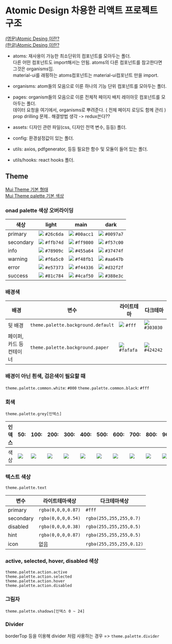 # Atomic Design 차용한 리액트 프로젝트 구조

[(영문)Atomic Desing 이란?](https://bradfrost.com/blog/post/atomic-web-design/)  
[(한글)Atomic Desing 이란?](https://brunch.co.kr/@ultra0034/63)  

- atoms: 재사용이 가능한 최소단위의 컴포넌트를 모아두는 폴더.  
  다른 어떤 컴포넌트도 import해서는 안됨. atoms의 다른 컴포넌트를 참고한다면 그것은 organisms임.  
  material-ui를 래핑하는 atoms컴포넌트는 material-ui컴포넌트 만을 import.  

- organisms: atom들의 모음으로 이룬 하나의 기능 단위 컴포넌트를 모아두는 폴더.  
- pages: organism들의 모음으로 이룬 전체적 페이지 배치 레이아웃 컴포넌트를 모아두는 폴더.  
  데이터 요청을 여기에서, organisms로 뿌려준다. ( 전체 페이지 로딩도 함께 관리 )  
  prop drilling 문제.. 해결방법 생각 -> redux쓴다??
  
- assets: 디자인 관련 파일(css, 디자인 전역 변수, 등등) 폴더.  
- config: 환경설정값이 있는 폴더.  
- utils: axios, pdfgenerator, 등등 필요한 함수 및 모듈이 들어 있는 폴더.  
- utils/hooks: react hooks 폴더.  

## Theme

[Mui Theme 기본 형태](https://material-ui.com/customization/default-theme/#default-theme)  
[Mui Theme palette 기본 색상](https://material-ui.com/customization/palette/)  

### onad palette 색상 오버라이딩

| 색상        | light                                                       | main                                                        | dark                                                        |
| --------- | ----------------------------------------------------------- | ----------------------------------------------------------- | ----------------------------------------------------------- |
| primary   | ![](https://placehold.it/15/26c6da/000000?text=+) `#26c6da` | ![](https://placehold.it/15/00acc1/000000?text=+) `#00acc1` | ![](https://placehold.it/15/0097a7/000000?text=+) `#0097a7` |
| secondary | ![](https://placehold.it/15/ffb74d/000000?text=+) `#ffb74d` | ![](https://placehold.it/15/ff9800/000000?text=+) `#ff9800` | ![](https://placehold.it/15/f57c00/000000?text=+) `#f57c00` |
| info      | ![](https://placehold.it/15/78909c/000000?text=+) `#78909c` | ![](https://placehold.it/15/455a64/000000?text=+) `#455a64` | ![](https://placehold.it/15/37474f/000000?text=+) `#37474f` |
| warning   | ![](https://placehold.it/15/f6a5c0/000000?text=+) `#f6a5c0` | ![](https://placehold.it/15/f48fb1/000000?text=+) `#f48fb1` | ![](https://placehold.it/15/aa647b/000000?text=+) `#aa647b` |
| error     | ![](https://placehold.it/15/e57373/000000?text=+) `#e57373` | ![](https://placehold.it/15/f44336/000000?text=+) `#f44336` | ![](https://placehold.it/15/d32f2f/000000?text=+) `#d32f2f` |
| success   | ![](https://placehold.it/15/81c784/000000?text=+) `#81c784` | ![](https://placehold.it/15/4caf50/000000?text=+) `#4caf50` | ![](https://placehold.it/15/388e3c/000000?text=+) `#388e3c` |

### 배경색

| 배경            | 변수                                 | 라이트테마                                                       | 다크테마                                                        |
| ------------- | ---------------------------------- | ----------------------------------------------------------- | ----------------------------------------------------------- |
| 뒷 배경          | `theme.palette.background.default` | ![](https://placehold.it/15/fff/000000?text=+) `#fff`       | ![](https://placehold.it/15/303030/000000?text=+) `#303030` |
| 페이퍼,카드 등 컨테이너 | `theme.palette.background.paper`   | ![](https://placehold.it/15/fafafa/000000?text=+) `#fafafa` | ![](https://placehold.it/15/424242/000000?text=+) `#424242` |

### 배경이 아닌 흰색, 검은색이 필요할 때

`theme.palette.common.white`: `#000`
`theme.palette.common.black`: `#fff`

### 회색

`theme.palette.grey[인덱스]`

| 인덱스 | 50:                                               | 100:                                              | 200:                                              | 300:                                              | 400:                                              | 500:                                              | 600:                                              | 700:                                              | 800:                                              | 900:                                              | A100:                                             | A200:                                             | A400:                                             | A700:                                             |
| --- | ------------------------------------------------- | ------------------------------------------------- | ------------------------------------------------- | ------------------------------------------------- | ------------------------------------------------- | ------------------------------------------------- | ------------------------------------------------- | ------------------------------------------------- | ------------------------------------------------- | ------------------------------------------------- | ------------------------------------------------- | ------------------------------------------------- | ------------------------------------------------- | ------------------------------------------------- |
| 색상  | ![](https://placehold.it/15/fafafa/000000?text=+) | ![](https://placehold.it/15/f5f5f5/000000?text=+) | ![](https://placehold.it/15/eeeeee/000000?text=+) | ![](https://placehold.it/15/e0e0e0/000000?text=+) | ![](https://placehold.it/15/bdbdbd/000000?text=+) | ![](https://placehold.it/15/9e9e9e/000000?text=+) | ![](https://placehold.it/15/757575/000000?text=+) | ![](https://placehold.it/15/616161/000000?text=+) | ![](https://placehold.it/15/424242/000000?text=+) | ![](https://placehold.it/15/212121/000000?text=+) | ![](https://placehold.it/15/d5d5d5/000000?text=+) | ![](https://placehold.it/15/aaaaaa/000000?text=+) | ![](https://placehold.it/15/303030/000000?text=+) | ![](https://placehold.it/15/616161/000000?text=+) |

### 텍스트 색상

`theme.palette.text`

| 변수        | 라이트테마색상            | 다크테마색상                   |
| --------- | ------------------ | ------------------------ |
| primary   | `rgba(0,0,0,0.87)` | `#fff`                   |
| secondary | `rgba(0,0,0,0.54)` | `rgba(255,255,255,0.7)`  |
| disabled  | `rgba(0,0,0,0.38)` | `rgba(255,255,255,0.5)`  |
| hint      | `rgba(0,0,0,0.87)` | `rgba(255,255,255,0.5)`  |
| icon      | 없음                 | `rgba(255,255,255,0.12)` |

### active, selected, hover, disabled 색상

`theme.palette.action.active`  
`theme.palette.action.selected`  
`theme.palette.action.hover`  
`theme.palette.action.disabled`  

### 그림자

`theme.palette.shadows[인덱스 0 ~ 24]`

### Divider

borderTop 등을 이용해 divider 처럼 사용하는 경우 => `theme.palette.divider`